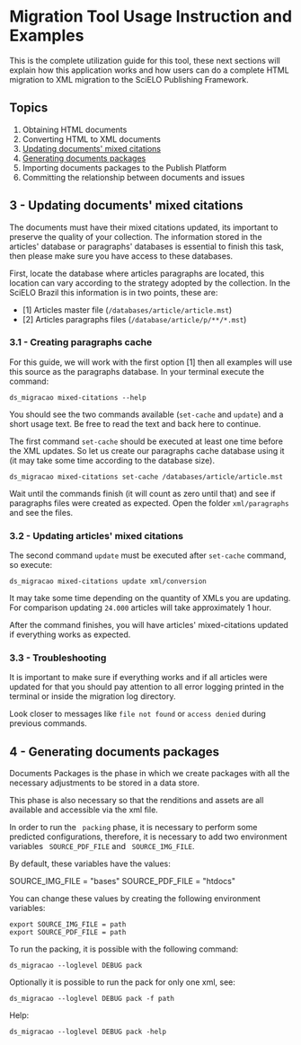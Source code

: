 # Migration Tool Usage Instruction and Examples

This is the complete utilization guide for this tool, these next sections will explain how this application works and how users can do a complete HTML migration to XML migration to the SciELO Publishing Framework.

## Topics
1. Obtaining HTML documents
2. Converting HTML to XML documents
3. [Updating documents' mixed citations](#3-\--updating-documents-mixed-citations)
4. [Generating documents packages](#4-\--generating-documents-packages)
5. Importing documents packages to the Publish Platform
6. Committing the relationship between documents and issues

## 3 - Updating documents' mixed citations

The documents must have their mixed citations updated, its important to preserve the quality of your collection. The information stored in the articles' database or paragraphs' databases is essential to finish this task, then please make sure you have access to these databases.

First, locate the database where articles paragraphs are located, this location can vary according to the strategy adopted by the collection. In the SciELO Brazil this information is in two points, these are:
- [1] Articles master file (`/databases/article/article.mst`)
- [2] Articles paragraphs files (`/database/article/p/**/*.mst`)

### 3.1 - Creating paragraphs cache

For this guide, we will work with the first option [1] then all examples will use this source as the paragraphs database. In your terminal execute the command:

```shell
ds_migracao mixed-citations --help
```

You should see the two commands available (`set-cache` and `update`) and a short usage text. Be free to read the text and back here to continue.

The first command `set-cache` should be executed at least one time before the XML updates. So let us create our paragraphs cache database using it (it may take some time according to the database size).

```shell
ds_migracao mixed-citations set-cache /databases/article/article.mst
```

Wait until the commands finish (it will count as zero until that) and see if paragraphs files were created as expected. Open the folder `xml/paragraphs` and see the files.

### 3.2 - Updating articles' mixed citations

The second command `update` must be executed after `set-cache` command, so execute:
```shell
ds_migracao mixed-citations update xml/conversion
```

It may take some time depending on the quantity of XMLs you are updating. For comparison updating `24.000` articles will take approximately 1 hour.

After the command finishes, you will have articles' mixed-citations updated if everything works as expected.

### 3.3 - Troubleshooting 

It is important to make sure if everything works and if all articles were updated for that you should pay attention to all error logging printed in the terminal or inside the migration log directory.

Look closer to messages like `file not found` or `access denied` during previous commands.

## 4 - Generating documents packages

Documents Packages is the phase in which we create packages with all the necessary adjustments to be stored in a data store.

This phase is also necessary so that the renditions and assets are all available and accessible via the xml file.
 
In order to run the `` packing`` phase, it is necessary to perform some predicted configurations, therefore, it is necessary to add two environment variables `` SOURCE_PDF_FILE`` and `` SOURCE_IMG_FILE``.

By default, these variables have the values:

SOURCE_IMG_FILE = "bases"
SOURCE_PDF_FILE = "htdocs"

You can change these values by creating the following environment variables:

```shell
export SOURCE_IMG_FILE = path
export SOURCE_PDF_FILE = path
```

To run the packing, it is possible with the following command:

```shell
ds_migracao --loglevel DEBUG pack
```

Optionally it is possible to run the pack for only one xml, see:

```shell
ds_migracao --loglevel DEBUG pack -f path
```

Help:

```shell
ds_migracao --loglevel DEBUG pack -help
```

